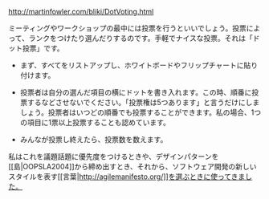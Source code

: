 http://martinfowler.com/bliki/DotVoting.html

ミーティングやワークショップの最中には投票を行うといいでしょう。投票によって、ランクをつけたり選んだりするのです。手軽でナイスな投票。それは「ドット投票」です。

* まず、すべてをリストアップし、ホワイトボードやフリップチャートに貼り付けます。

* 投票者は自分の選んだ項目の横にドットを書き入れます。この時、順番に投票するなどさせないでください。「投票権は5つあります」と言うだけにしましょう。投票者はいつどの順番でも投票することができます。私の場合、1つの項目に1票以上投票することも認めています。

* みんなが投票し終えたら、投票数を数えます。

私はこれを議題話題に優先度をつけるときや、デザインパターンを[[島|OOPSLA2004]]から締め出すとき、それから、ソフトウェア開発の新しいスタイルを表す[[言葉|http://agilemanifesto.org/]]を選ぶときに使ってきました。
